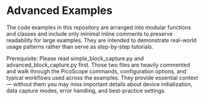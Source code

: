 <!-- Copyright (C) 2018-2022 Pico Technology Ltd. See LICENSE file for terms. -->
# Advanced Examples
The code examples in this repository are arranged into modular functions and classes and include
only minimal inline comments to preserve readability for large examples. They are intended to
demonstrate real-world usage patterns rather than serve as step-by-step tutorials.

Prerequisite: Please read simple_block_capture.py and advanced_block_capture.py first. Those two
files are heavily commented and walk through the PicoScope commands, configuration options, and
typical workflows used across the examples. They provide essential context — without them you may
miss important details about device initialization, data capture modes, error handling,
and best-practice settings.